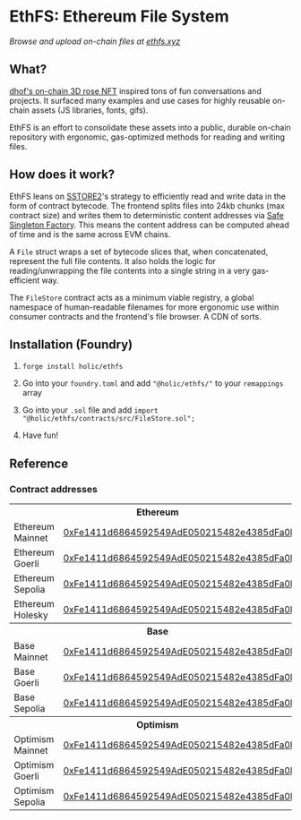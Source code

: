 # EthFS: Ethereum File System

_Browse and upload on-chain files at [ethfs.xyz](https://ethfs.xyz)_

## What?

[dhof's on-chain 3D rose NFT](https://twitter.com/dhof/status/1569750046106873857) inspired tons of fun conversations and projects. It surfaced many examples and use cases for highly reusable on-chain assets (JS libraries, fonts, gifs).

EthFS is an effort to consolidate these assets into a public, durable on-chain repository with ergonomic, gas-optimized methods for reading and writing files.

## How does it work?

EthFS leans on [SSTORE2](https://github.com/0xsequence/sstore2)'s strategy to efficiently read and write data in the form of contract bytecode. The frontend splits files into 24kb chunks (max contract size) and writes them to deterministic content addresses via [Safe Singleton Factory](https://github.com/safe-global/safe-singleton-factory). This means the content address can be computed ahead of time and is the same across EVM chains.

A `File` struct wraps a set of bytecode slices that, when concatenated, represent the full file contents. It also holds the logic for reading/unwrapping the file contents into a single string in a very gas-efficient way.

The `FileStore` contract acts as a minimum viable registry, a global namespace of human-readable filenames for more ergonomic use within consumer contracts and the frontend's file browser. A CDN of sorts.

## Installation (Foundry)

1. `forge install holic/ethfs`

2. Go into your `foundry.toml` and add `"@holic/ethfs/"` to your `remappings` array

3. Go into your `.sol` file and add `import "@holic/ethfs/contracts/src/FileStore.sol";`

4. Have fun!

## Reference

### Contract addresses

<table>
  <tbody>
    <tr>
      <th colspan="2">Ethereum</th>
    </tr>
    <tr>
      <td>Ethereum Mainnet</td>
      <td><a href="https://etherscan.io/address/0xFe1411d6864592549AdE050215482e4385dFa0FB">0xFe1411d6864592549AdE050215482e4385dFa0FB</a></td>
    </tr>
    <tr>
      <td>Ethereum Goerli</td>
      <td><a href="https://goerli.etherscan.io/address/0xFe1411d6864592549AdE050215482e4385dFa0FB">0xFe1411d6864592549AdE050215482e4385dFa0FB</a></td>
    </tr>
    <tr>
      <td>Ethereum Sepolia</td>
      <td><a href="https://sepolia.etherscan.io/address/0xFe1411d6864592549AdE050215482e4385dFa0FB">0xFe1411d6864592549AdE050215482e4385dFa0FB</a></td>
    </tr>
    <tr>
      <td>Ethereum Holesky</td>
      <td><a href="https://holesky.etherscan.io/address/0xFe1411d6864592549AdE050215482e4385dFa0FB">0xFe1411d6864592549AdE050215482e4385dFa0FB</a></td>
    </tr>
    <tr>
      <th colspan="2">Base</th>
    </tr>
    <tr>
      <td>Base Mainnet</td>
      <td><a href="https://basescan.org/address/0xFe1411d6864592549AdE050215482e4385dFa0FB">0xFe1411d6864592549AdE050215482e4385dFa0FB</a></td>
    </tr>
    <tr>
      <td>Base Goerli</td>
      <td><a href="https://goerli.basescan.org/address/0xFe1411d6864592549AdE050215482e4385dFa0FB">0xFe1411d6864592549AdE050215482e4385dFa0FB</a></td>
    </tr>
    <tr>
      <td>Base Sepolia</td>
      <td><a href="https://sepolia.basescan.org/address/0xFe1411d6864592549AdE050215482e4385dFa0FB">0xFe1411d6864592549AdE050215482e4385dFa0FB</a></td>
    </tr>
    <tr>
      <th colspan="2">Optimism</th>
    </tr>
    <tr>
      <td>Optimism Mainnet</td>
      <td><a href="https://optimistic.etherscan.io/address/0xFe1411d6864592549AdE050215482e4385dFa0FB">0xFe1411d6864592549AdE050215482e4385dFa0FB</a></td>
    </tr>
    <tr>
      <td>Optimism Goerli</td>
      <td><a href="https://goerli-optimism.etherscan.io/address/0xFe1411d6864592549AdE050215482e4385dFa0FB">0xFe1411d6864592549AdE050215482e4385dFa0FB</a></td>
    </tr>
    <tr>
      <td>Optimism Sepolia</td>
      <td><a href="https://sepolia-optimism.etherscan.io/address/0xFe1411d6864592549AdE050215482e4385dFa0FB">0xFe1411d6864592549AdE050215482e4385dFa0FB</a></td>
    </tr>
  </tbody>
</table>
